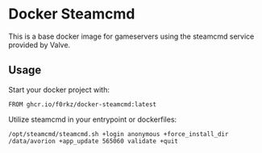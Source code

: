 # Docker Steamcmd

This is a base docker image for gameservers using the steamcmd service provided by Valve.

## Usage

Start your docker project with:

```
FROM ghcr.io/f0rkz/docker-steamcmd:latest
```

Utilize steamcmd in your entrypoint or dockerfiles:

```
/opt/steamcmd/steamcmd.sh +login anonymous +force_install_dir /data/avorion +app_update 565060 validate +quit
```
